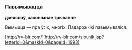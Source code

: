 ### Павымывацца
**дзеяслоў, закончанае трыванне**

Вымыцца — пра ўсіх, многіх. Падарожнікі павымываліся.

<a rel="author">[http://rv-blr.com/](http://rv-blr.com/slounik.jsp?letterId=0&maskId=0&pageId=1993)</a>
